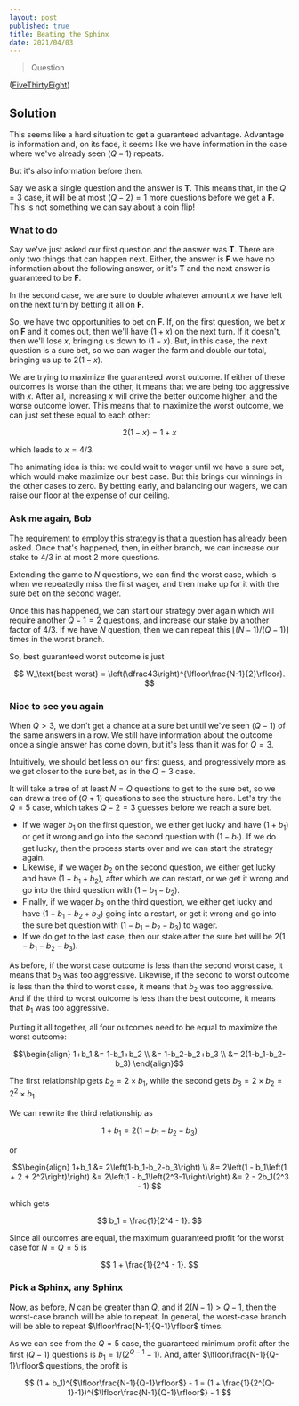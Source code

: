 ```yaml
---
layout: post
published: true
title: Beating the Sphinx
date: 2021/04/03
---
```


>Question

<!--more-->

([FiveThirtyEight](URL))

## Solution

This seems like a hard situation to get a guaranteed advantage. Advantage is information and, on its face, it seems like we have information in the case where we've already seen $(Q-1)$ repeats.

But it's also information before then. 

Say we ask a single question and the answer is $\mathbf{T}.$ This means that, in the $Q=3$ case, it will be at most $(Q-2) = 1$ more questions before we get a $\mathbf{F}.$ This is not something we can say about a coin flip!

### What to do

Say we've just asked our first question and the answer was $\mathbf{T}.$ There are only two things that can happen next. Either, the answer is $\mathbf{F}$ we have no information about the following answer, or it's $\mathbf{T}$ and the next answer is guaranteed to be $\mathbf{F}.$

In the second case, we are sure to double whatever amount $x$ we have left on the next turn by betting it all on $\mathbf{F}.$

So, we have two opportunities to bet on $\mathbf{F}.$ If, on the first question, we bet $x$ on $\mathbf{F}$ and it comes out, then we'll have $(1+x)$ on the next turn. If it doesn't, then we'll lose $x,$ bringing us down to $\left(1-x\right).$ But, in this case, the next question is a sure bet, so we can wager the farm and double our total, bringing us up to $2(1-x).$ 

We are trying to maximize the guaranteed worst outcome. If either of these outcomes is worse than the other, it means that we are being too aggressive with $x.$ After all, increasing $x$ will drive the better outcome higher, and the worse outcome lower. This means that to maximize the worst outcome, we can just set these equal to each other:

$$ 2(1-x) = 1 + x$$

which leads to $x = 4/3.$

The animating idea is this: we could wait to wager until we have a sure bet, which would make maximize our best case. But this brings our winnings in the other cases to zero. By betting early, and balancing our wagers, we can raise our floor at the expense of our ceiling.

### Ask me again, Bob

The requirement to employ this strategy is that a question has already been asked. Once that's happened, then, in either branch, we can increase our stake to $4/3$ in at most $2$ more questions. 

Extending the game to $N$ questions, we can find the worst case, which is when we repeatedly miss the first wager, and then make up for it with the sure bet on the second wager. 

Once this has happened, we can start our strategy over again which will require another $Q-1 = 2$ questions, and increase our stake by another factor of $4/3.$ If we have $N$ question, then we can repeat this $\lfloor(N-1)/(Q-1)\rfloor$ times in the worst branch.

So, best guaranteed worst outcome is just 

$$ W_\text{best worst} = \left(\dfrac43\right)^{\lfloor\frac{N-1}{2}\rfloor}. $$

### Nice to see you again

When $Q > 3,$ we don't get a chance at a sure bet until we've seen $(Q-1)$ of the same answers in a row. We still have information about the outcome once a single answer has come down, but it's less than it was for $Q = 3.$ 

Intuitively, we should bet less on our first guess, and progressively more as we get closer to the sure bet, as in the $Q = 3$ case. 

It will take a tree of at least $N = Q$ questions to get to the sure bet, so we can draw a tree of $(Q + 1)$ questions to see the structure here. Let's try the $Q=5$ case, which takes $Q-2 = 3$ guesses before we reach a sure bet.

- If we wager $b_1$ on the first question, we either get lucky and have $(1+b_1)$ or get it wrong and go into the second question with $(1-b_1).$ If we do get lucky, then the process starts over and we can start the strategy again.
- Likewise, if we wager $b_2$ on the second question, we either get lucky and have $(1-b_1 + b_2),$ after which we can restart, or we get it wrong and go into the third question with $(1-b_1-b_2).$
- Finally, if we wager $b_3$ on the third question, we either get lucky and have $(1-b_1 - b_2 + b_3)$ going into a restart, or get it wrong and go into the sure bet question with $(1-b_1-b_2-b_3)$ to wager. 
- If we do get to the last case, then our stake after the sure bet will be $2(1-b_1-b_2-b_3).$

As before, if the worst case outcome is less than the second worst case, it means that $b_3$ was too aggressive. Likewise, if the second to worst outcome is less than the third to worst case, it means that $b_2$ was too aggressive. And if the third to worst outcome is less than the best outcome, it means that $b_1$ was too aggressive. 

Putting it all together, all four outcomes need to be equal to maximize the worst outcome:

$$\begin{align}
1+b_1 &= 1-b_1+b_2 \\
&= 1-b_2-b_2+b_3 \\
&= 2(1-b_1-b_2-b_3)
\end{align}$$

The first relationship gets $b_2 = 2\times b_1,$ while the second gets $b_3 = 2\times b_2 = 2^2\times b_1.$ 

We can rewrite the third relationship as 

$$ 1 + b_1 = 2(1-b_1-b_2-b_3)$$

or 

$$\begin{align}
1+b_1 &= 2\left(1-b_1-b_2-b_3\right) \\
&= 2\left(1 - b_1\left(1 + 2 + 2^2\right)\right)
&= 2\left(1 - b_1\left(2^3-1\right)\right)
&= 2 - 2b_1(2^3 - 1)
$$

which gets 

$$ b_1 = \frac{1}{2^4 - 1}. $$

Since all outcomes are equal, the maximum guaranteed profit for the worst case for $N = Q = 5$ is

$$ 1 + \frac{1}{2^4 - 1}. $$

### Pick a Sphinx, any Sphinx

Now, as before, $N$ can be greater than $Q,$ and if $2(N-1) > Q-1,$ then the worst-case branch will be able to repeat. In general, the worst-case branch will be able to repeat $\lfloor\frac{N-1}{Q-1}\rfloor$ times.

As we can see from the $Q=5$ case, the guaranteed minimum profit after the first $(Q-1)$ questions is $b_1 = 1/(2^{Q-1} - 1).$ And, after $\lfloor\frac{N-1}{Q-1}\rfloor$ questions, the profit is

$$ (1 + b_1)^{$\lfloor\frac{N-1}{Q-1}\rfloor$} - 1 = (1 + \frac{1}{2^{Q-1}-1})^{$\lfloor\frac{N-1}{Q-1}\rfloor$} - 1 $$


<br>
